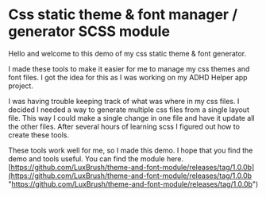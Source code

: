 # Css static theme & font manager / generator SCSS module

Hello and welcome to this demo of my css static theme & font generator.

I made these tools to make it easier for me to manage my css themes and font files. I got the idea for this as I was working on my ADHD Helper app project.

I was having trouble keeping track of what was where in my css files. I decided I needed a way to generate multiple css files from a single layout file. This way I could make a single change in one file and have it update all the other files. After several hours of learning scss I figured out how to create these tools.

These tools work well for me, so I made this demo. I hope that you find the demo and tools useful.
You can find the module here.
[https://github.com/LuxBrush/theme-and-font-module/releases/tag/1.0.0b](https://github.com/LuxBrush/theme-and-font-module/releases/tag/1.0.0b "https://github.com/LuxBrush/theme-and-font-module/releases/tag/1.0.0b")
